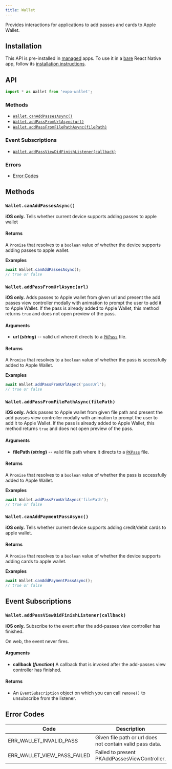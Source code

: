 ```yaml
---
title: Wallet
---
```


Provides interactions for applications to add passes and cards to Apple Wallet.

## Installation

This API is pre-installed in [managed](../../introduction/managed-vs-bare/#managed-workflow) apps. To use it in a [bare](../../introduction/managed-vs-bare/#bare-workflow) React Native app, follow its [installation instructions](https://github.com/expo/expo/tree/master/packages/expo-wallet).

## API

```js
import * as Wallet from 'expo-wallet';
```

### Methods

- [`Wallet.canAddPassesAsync()`](#walletcanaddpassesasync)
- [`Wallet.addPassFromUrlAsync(url)`](#walletaddpassfromurlasyncurl)
- [`Wallet.addPassFromFilePathAsync(filePath)`](#walletaddpassfromfilepathasyncfilepath)

### Event Subscriptions

- [`Wallet.addPassViewDidFinishListener(callback)`](#walletaddpassviewdidfinishlistenercallback)

### Errors

- [Error Codes](#error-codes)

## Methods

### `Wallet.canAddPassesAsync()`

**iOS only.** Tells whether current device supports adding passes to apple wallet

#### Returns

A `Promise` that resolves to a `boolean` value of whether the device supports adding passes to apple wallet.

**Examples**

```js
await Wallet.canAddPassesAsync();
// true or false
```

### `Wallet.addPassFromUrlAsync(url)`

**iOS only.** Adds passes to Apple wallet from given url and present the add passes view controller modally with animation to prompt the user to add it to Apple Wallet. If the pass is already added to Apple Wallet, this method returns `true` and does not open preview of the pass.

#### Arguments

- **url (_string_)** -- valid url where it directs to a [`PKPass`](https://developer.apple.com/documentation/passkit/pkpass?language=objc) file.

#### Returns

A `Promise` that resolves to a `boolean` value of whether the pass is sccessfully added to Apple Wallet.

**Examples**

```js
await Wallet.addPassFromUrlAsync('passUrl');
// true or false
```

### `Wallet.addPassFromFilePathAsync(filePath)`

**iOS only.** Adds passes to Apple wallet from given file path and present the add passes view controller modally with animation to prompt the user to add it to Apple Wallet. If the pass is already added to Apple Wallet, this method returns `true` and does not open preview of the pass.

#### Arguments

- **filePath (_string_)** -- valid file path where it directs to a [`PKPass`](https://developer.apple.com/documentation/passkit/pkpass?language=objc) file.

#### Returns

A `Promise` that resolves to a `boolean` value of whether the pass is sccessfully added to Apple Wallet.

**Examples**

```js
await Wallet.addPassFromUrlAsync('filePath');
// true or false
```

### `Wallet.canAddPaymentPassAsync()`

**iOS only.** Tells whether current device supports adding credit/debit cards to apple wallet.

#### Returns

A `Promise` that resolves to a `boolean` value of whether the device supports adding cards to apple wallet.

**Examples**

```js
await Wallet.canAddPaymentPassAsync();
// true or false
```

## Event Subscriptions

### `Wallet.addPassViewDidFinishListener(callback)`

**iOS only.** Subscribe to the event after the add-passes view controller has finished.

On web, the event never fires.

#### Arguments

- **callback (_function_)** A callback that is invoked after the add-passes view controller has finished.

#### Returns

- An `EventSubscription` object on which you can call `remove()` to unsubscribe from the listener.

## Error Codes

| Code                    | Description                                              |
| ----------------------- | -------------------------------------------------------- |
| ERR_WALLET_INVALID_PASS | Given file path or url does not contain valid pass data. |
| ERR_WALLET_VIEW_PASS_FAILED | Failed to present PKAddPassesViewController. |

